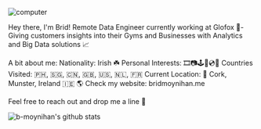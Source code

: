 ![computer](https://user-images.githubusercontent.com/99199823/157508863-2ca03da0-2131-43df-a292-4f2df410219f.gif)

Hey there, I'm Brid! Remote Data Engineer currently working at Glofox 🦊- Giving customers insights into their Gyms and Businesses with Analytics and Big Data solutions 📈

A bit about me:
Nationality: Irish ☘️
Personal Interests: 🎞️📷🕹️🎸💿🏃
Countries Visited: 🇵🇭, 🇸🇬, 🇨🇳, 🇬🇧, 🇺🇸, 🇳🇱, 🇫🇷 
Current Location: 📍 Cork, Munster, Ireland 🇮🇪
🌎 Check my website: bridmoynihan.me

Feel free to reach out and drop me a line 💬

![b-moynihan's github stats](https://github-readme-stats.vercel.app/api?username=b-moynihan&show_icons=true&title_color=fff&icon_color=79ff97&text_color=9f9f9f&bg_color=151515)
